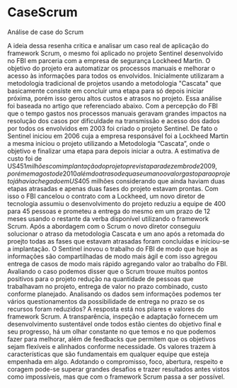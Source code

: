 # CaseScrum
Análise de case do Scrum

A ideia dessa resenha critica e analisar um caso real de aplicação do framework Scrum, o mesmo foi aplicado no projeto Sentinel desenvolvido no FBI em parceria com a empresa de segurança Lockheed Martin. O objetivo do projeto era automatizar os processos manuais e melhorar o acesso às informações para todos os envolvidos. Inicialmente utilizaram a metodologia tradicional de projetos usando a metodologia "Cascata" que basicamente consiste em concluir uma etapa para só depois iniciar próxima, porém isso gerou altos custos e atrasos no projeto. Essa análise foi baseada no artigo que referenciado abaixo.
Com a percepção do FBI que o tempo gastos nos processos manuais geravam grandes impactos na resolução dos casos por dificuldade na transmissão e acesso dos dados por todos os envolvidos em 2003 foi criado o projeto Sentinel.
De fato o Sentinel iniciou em 2006 cuja a empresa responsável foi a Lockheed Martin a mesma iniciou o projeto utilizando a Metodologia “Cascata”, onde o objetivo e finalizar uma etapa para depois iniciar a outra. 
A estimativa de custo foi de US$451 milhões com implantação do projeto prevista para dezembro de 2009, porém em agosto de 2010 além do atraso de quase um ano o valor gasto para o projeto já havia chegado em US$405 milhões considerando que ainda haviam duas etapas atrasadas e apenas duas fases do projeto estavam prontas. 
Com isso o FBI cancelou o contrato com a Lockheed, um novo diretor de tecnologia assumiu o desenvolvimento do projeto reduziu a equipe de 400 para 45 pessoas e prometeu a entrega do mesmo em um prazo de 12 meses usando o restante da verba disponível utilizando o framework Scrum.
Após a abordagem com o Scrum o novo diretor conseguiu solucionar o atraso da metodologia Cascata e um ano após a retomada do proejto todas as fases que estavam atrasadas foram concluídas e iniciou-se a implantação. O Sentinel inovou o trabalho do FBI de modo que hoje as informações são compartilhadas de modo mais ágil e com isso agregou entrega de casos de modo mais rápido agregando valor ao trabalho do FBI.
Avaliando o caso podemos disser que o Scrum trouxe muitos pontos positivos para o projeto redução na quantidade de pessoas que trabalhavam no projeto, entrega de valor no prazo combinado, custo conforme planejado. Analisando os dados sem informações podemos ter vários questionamentos da possibilidade de entrega no prazo se os recursos foram reduzidos? A resposta está nos pilares e valores do framework Scrum. A transparência, inspeção e adaptação fornecem um desenvolvimento sustentável onde todos estão cientes do objetivo final e seu progresso, há um olhar constante no que temos e no que podemos fazer para melhorar, além de feedbacks que permitem que os objetivos sejam flexíveis e alinhados conforme necessidade. 
Os valores trazem à características que são fundamentais em qualquer equipe que esteja empenhada em algo. Adotando o compromisso, foco, abertura, respeito e coragem pode-se superar grandes desafios e trazer resultados antes vistos como impossíveis, mas que com o framework Scrum passa a ser possível. 
